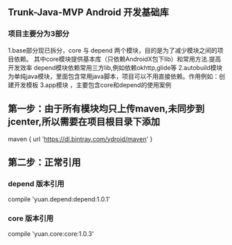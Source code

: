 ## Trunk-Java-MVP  Android 开发基础库

### 项目主要分为3部分
1.base部分现已拆分，core 与 depend 两个模块，目的是为了减少模块之间的项目依赖。
其中core模块提供基本库（只依赖AndroidX包下lib）和常用方法.提高开发效率
depend模块依赖常用三方lib,例如依赖okhttp,glide等
2.autobuild模块为单纯java模块，里面包含常用java脚本，项目可以不用直接依赖。作用例如：创建开发模板
3.app模块 ，主要包含core和depend的使用案例

## 第一步：由于所有模块均只上传maven,未同步到jcenter,所以需要在项目根目录下添加
maven { url 'https://dl.bintray.com/ydroid/maven' }

## 第二步：正常引用

### depend 版本引用
compile 'yuan.depend:depend:1.0.1'

### core 版本引用
compile 'yuan.core:core:1.0.3'
